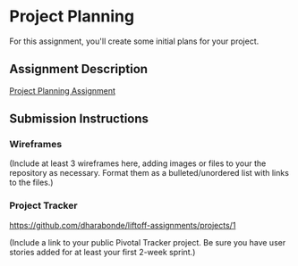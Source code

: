 # Project Planning
For this assignment, you'll create some initial plans for your project.

## Assignment Description
[Project Planning Assignment](https://education.launchcode.org/liftoff/assignments/planning/)

## Submission Instructions

### Wireframes

(Include at least 3 wireframes here, adding images or files to your the repository as necessary. Format them as a bulleted/unordered list with links to the files.)

### Project Tracker

https://github.com/dharabonde/liftoff-assignments/projects/1

(Include a link to your public Pivotal Tracker project. Be sure you have user stories added for at least your first 2-week sprint.)
